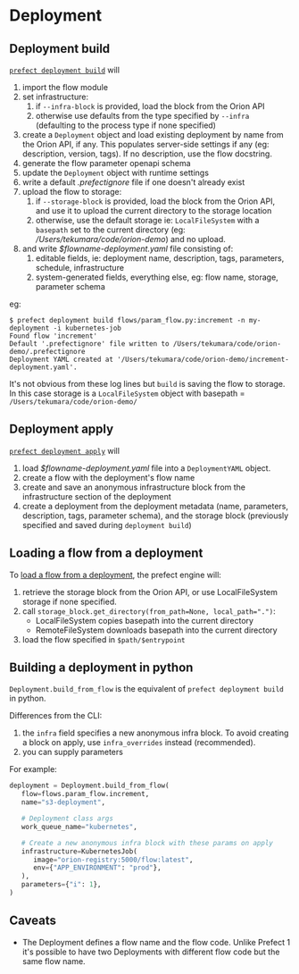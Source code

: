 # Deployment

## Deployment build

[`prefect deployment build`](https://github.com/PrefectHQ/prefect/blob/30ca715/src/prefect/cli/deployment.py#L336) will

1. import the flow module
1. set infrastructure:
   1. if `--infra-block` is provided, load the block from the Orion API
   1. otherwise use defaults from the type specified by `--infra` (defaulting to the process type if none specified)
1. create a `Deployment` object and load existing deployment by name from the Orion API, if any. This populates server-side settings if any (eg: description, version, tags). If no description, use the flow docstring.
1. generate the flow parameter openapi schema
1. update the `Deployment` object with runtime settings
1. write a default _.prefectignore_ file if one doesn't already exist
1. upload the flow to storage:
   1. if `--storage-block` is provided, load the block from the Orion API, and use it to upload the current directory to the storage location
   1. otherwise, use the default storage ie: `LocalFileSystem` with a `basepath` set to the current directory (eg: _/Users/tekumara/code/orion-demo_) and no upload.
1. and write _$flowname-deployment.yaml_ file consisting of:
   1. editable fields, ie: deployment name, description, tags, parameters, schedule, infrastructure
   1. system-generated fields, everything else, eg: flow name, storage, parameter schema

eg:

```
$ prefect deployment build flows/param_flow.py:increment -n my-deployment -i kubernetes-job
Found flow 'increment'
Default '.prefectignore' file written to /Users/tekumara/code/orion-demo/.prefectignore
Deployment YAML created at '/Users/tekumara/code/orion-demo/increment-deployment.yaml'.
```

It's not obvious from these log lines but `build` is saving the flow to storage. In this case storage is a `LocalFileSystem` object with basepath = `/Users/tekumara/code/orion-demo/`

## Deployment apply

[`prefect deployment apply`](https://github.com/PrefectHQ/prefect/blob/30ca715/src/prefect/cli/deployment.py#L241) will

1. load _$flowname-deployment.yaml_ file into a `DeploymentYAML` object.
1. create a flow with the deployment's flow name
1. create and save an anonymous infrastructure block from the infrastructure section of the deployment
1. create a deployment from the deployment metadata (name, parameters, description, tags, parameter schema), and the storage block (previously specified and saved during `deployment build`)

## Loading a flow from a deployment

To [load a flow from a deployment](https://github.com/PrefectHQ/prefect/blob/30ca715/src/prefect/deployments.py#L32), the prefect engine will:

1. retrieve the storage block from the Orion API, or use LocalFileSystem storage if none specified.
1. call `storage_block.get_directory(from_path=None, local_path=".")`:
   - LocalFileSystem copies basepath into the current directory
   - RemoteFileSystem downloads basepath into the current directory
1. load the flow specified in `$path/$entrypoint`

## Building a deployment in python

`Deployment.build_from_flow` is the equivalent of `prefect deployment build` in python.

Differences from the CLI:

1. the `infra` field specifies a new anonymous infra block. To avoid creating a block on apply, use `infra_overrides` instead (recommended).
1. you can supply parameters

For example:

```python
deployment = Deployment.build_from_flow(
   flow=flows.param_flow.increment,
   name="s3-deployment",

   # Deployment class args
   work_queue_name="kubernetes",

   # Create a new anonymous infra block with these params on apply
   infrastructure=KubernetesJob(
      image="orion-registry:5000/flow:latest",
      env={"APP_ENVIRONMENT": "prod"},
   ),
   parameters={"i": 1},
)
```

## Caveats

- The Deployment defines a flow name and the flow code. Unlike Prefect 1 it's possible to have two Deployments with different flow code but the same flow name.
